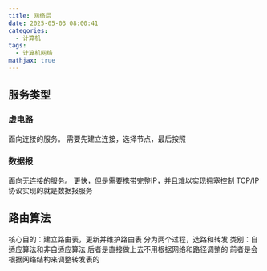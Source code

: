 ```yaml
---
title: 网络层
date: 2025-05-03 08:00:41
categories:
  - 计算机
tags:
  - 计算机网络
mathjax: true
---
```


## 服务类型

### 虚电路
面向连接的服务。
需要先建立连接，选择节点，最后按照

### 数据报
面向无连接的服务。
更快，但是需要携带完整IP，并且难以实现拥塞控制
TCP/IP协议实现的就是数据报服务

## 路由算法
核心目的：建立路由表，更新并维护路由表
分为两个过程，选路和转发
类别：自适应算法和非自适应算法
后者是直接做上去不用根据网络和路径调整的
前者是会根据网络结构来调整转发表的

